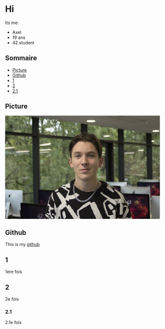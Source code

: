 # Hi 
Its me:
* Axel
* 19 ans
* 42 student

## Sommaire

* [Picture](#picture)
* [Github](#github)
* [1](#1)
* [2](#2)
* [2.1](#2.1)

## Picture

![](./assets/README/agerbaud.jpg)

## Github

This is my [github](https://github.com/qxxel)

## 1

1ere fois

## 2

2e fois

### 2.1
2.1e fois